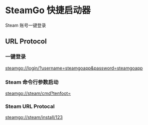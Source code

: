 # SteamGo 快捷启动器
Steam 账号一键登录

## URL Protocol

### 一键登录
[steamgo://login/?username=steamgoapp&password=steamgoapp](steamgo://login/?username=steamgoapp&password=steamgoapp "steamgo://login/?username=steamgoapp&password=steamgoapp")


### Steam 命令行参数启动
[steamgo://steam/cmd?tenfoot=](steamgo://steam/cmd?tenfoot= "steamgo://steam/cmd?tenfoot=")

### Steam URL Protocal
[steamgo://steam/install/123](steamgo://steam/install/123 "steamgo://steam/install/123")

